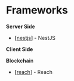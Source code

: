 # Frameworks

**Server Side**
- [[nestjs]] - NestJS

**Client Side**

**Blockchain**
- [[reach]] - Reach


[//begin]: # "Autogenerated link references for markdown compatibility"
[nestjs]: nestjs/nestjs "NestJS"
[reach]: ../blockchain/algorand/programming/reach/reach "Reach"
[//end]: # "Autogenerated link references"